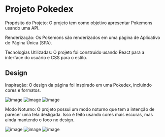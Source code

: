 <h1>Projeto Pokedex</h1>

<p>Propósito do Projeto: O projeto tem como objetivo apresentar Pokemons usando uma API.</p>
<p>Renderização: Os Pokemons são renderizados em uma página de Aplicativo de Página Única (SPA).</p>
<p>Tecnologias Utilizadas: O projeto foi construído usando React para a interface do usuário e CSS para o estilo.</p>

<h2>Design</h2>

<p>Inspiração: O design da página foi inspirado em uma Pokedex, incluindo cores e formatos.
</p>

![image](https://github.com/Elias-Marinho/quest-pokeapi/assets/130089371/f0b7de32-0bac-48bf-b8ff-e3d47222bf42)
![image](https://github.com/Elias-Marinho/quest-pokeapi/assets/130089371/2996fc16-9d42-4dd4-8391-b07658f9944c)
![image](https://github.com/Elias-Marinho/quest-pokeapi/assets/130089371/e397122a-07dd-49a0-a524-686cdd5c633f)



<p>Modo Noturno: O projeto possui um modo noturno que tem a intenção de parecer uma tela desligada. Isso é feito usando cores mais escuras, mas ainda mantendo o foco no design.</p>

![image](https://github.com/Elias-Marinho/quest-pokeapi/assets/130089371/1fcbaf8d-f2c5-483d-923b-6208d98bcae0)
![image](https://github.com/Elias-Marinho/quest-pokeapi/assets/130089371/7a563af3-4ac5-4230-b799-994a2e0efff2)
![image](https://github.com/Elias-Marinho/quest-pokeapi/assets/130089371/c2f22e15-3d76-4d1f-91ef-5943c152710f)
